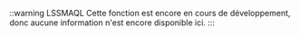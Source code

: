 ::warning LSSMAQL
Cette fonction est encore en cours de développement, donc aucune information n'est encore disponible ici.
:::